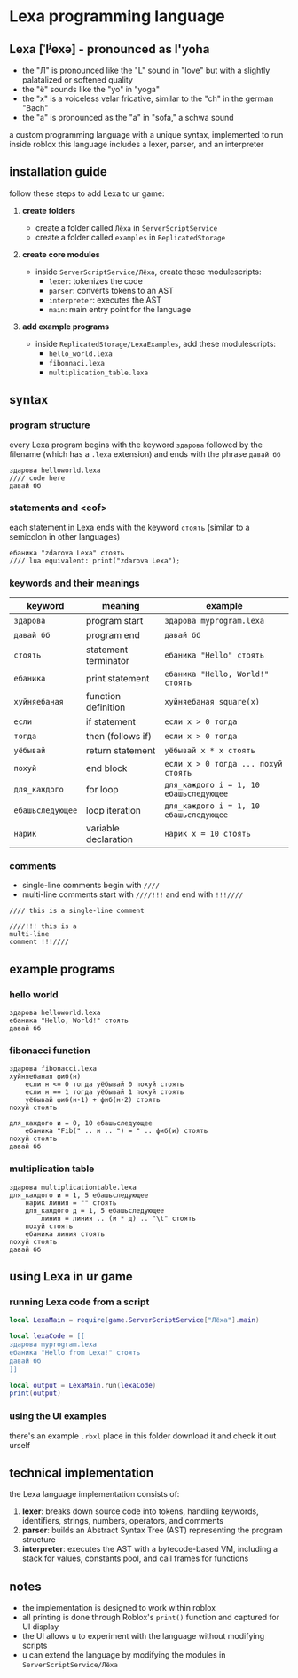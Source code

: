 # Lexa programming language

## Lexa [ˈlʲɵxə] - pronounced as l'yoha
- the "Л" is pronounced like the "L" sound in "love" but with a slightly palatalized or softened quality
- the "ё" sounds like the "yo" in "yoga"
- the "х" is a voiceless velar fricative, similar to the "ch" in the german "Bach"
- the "а" is pronounced as the "a" in "sofa," a schwa sound

a custom programming language with a unique syntax, implemented to run inside roblox
this language includes a lexer, parser, and an interpreter

## installation guide

follow these steps to add Lexa to ur game:

1. **create folders**
   - create a folder called `Лёха` in `ServerScriptService`
   - create a folder called `examples` in `ReplicatedStorage`

2. **create core modules**
   - inside `ServerScriptService/Лёха`, create these modulescripts:
     - `lexer`: tokenizes the code
     - `parser`: converts tokens to an AST
     - `interpreter`: executes the AST
     - `main`: main entry point for the language

3. **add example programs**
   - inside `ReplicatedStorage/LexaExamples`, add these modulescripts:
     - `hello_world.lexa`
     - `fibonnaci.lexa`
     - `multiplication_table.lexa`

## syntax

### program structure

every Lexa program begins with the keyword `здарова` followed by the filename (which has a `.lexa` extension) and ends with the phrase `давай бб`

```
здарова helloworld.lexa
//// code here
давай бб
```

### statements and \<eof\>

each statement in Lexa ends with the keyword `стоять` (similar to a semicolon in other languages)

```
ебаника "zdarova Lexa" стоять
//// lua equivalent: print("zdarova Lexa");
```

### keywords and their meanings

| keyword         | meaning                     | example                                        |
|-----------------|-----------------------------|------------------------------------------------|
| `здарова`       | program start               | `здарова myprogram.lexa`                       |
| `давай бб`      | program end                 | `давай бб`                                     |
| `стоять`        | statement terminator        | `ебаника "Hello" стоять`                       |
| `ебаника`       | print statement             | `ебаника "Hello, World!" стоять`               |
| `хуйняебаная`   | function definition         | `хуйняебаная square(x)`                        |
| `если`          | if statement                | `если x > 0 тогда`                             |
| `тогда`         | then (follows if)           | `если x > 0 тогда`                             |
| `уёбывай`       | return statement            | `уёбывай x * x стоять`                         |
| `похуй`         | end block                   | `если x > 0 тогда ... похуй стоять`            |
| `для_каждого`   | for loop                    | `для_каждого i = 1, 10 ебашьследующее`         |
| `ебашьследующее`| loop iteration              | `для_каждого i = 1, 10 ебашьследующее`         |
| `нарик`         | variable declaration        | `нарик x = 10 стоять`                          |

### comments

- single-line comments begin with `////`
- multi-line comments start with `////!!!` and end with `!!!////`

```
//// this is a single-line comment

////!!! this is a
multi-line
comment !!!////
```

## example programs

### hello world

```
здарова helloworld.lexa
ебаника "Hello, World!" стоять
давай бб
```

### fibonacci function

```
здарова fibonacci.lexa
хуйняебаная фиб(н)
    если н <= 0 тогда уёбывай 0 похуй стоять
    если н == 1 тогда уёбывай 1 похуй стоять
    уёбывай фиб(н-1) + фиб(н-2) стоять
похуй стоять

для_каждого и = 0, 10 ебашьследующее
    ебаника "Fib(" .. и .. ") = " .. фиб(и) стоять
похуй стоять
давай бб
```

### multiplication table

```
здарова multiplicationtable.lexa
для_каждого и = 1, 5 ебашьследующее
    нарик линия = "" стоять
    для_каждого д = 1, 5 ебашьследующее
        линия = линия .. (и * д) .. "\t" стоять
    похуй стоять
    ебаника линия стоять
похуй стоять
давай бб
```

## using Lexa in ur game

### running Lexa code from a script

```lua
local LexaMain = require(game.ServerScriptService["Лёха"].main)

local lexaCode = [[
здарова myprogram.lexa
ебаника "Hello from Lexa!" стоять
давай бб
]]

local output = LexaMain.run(lexaCode)
print(output)
```

### using the UI examples

there's an example `.rbxl` place in this folder
download it and check it out urself

## technical implementation

the Lexa language implementation consists of:

1. **lexer**: breaks down source code into tokens, handling keywords, identifiers, strings, numbers, operators, and comments
2. **parser**: builds an Abstract Syntax Tree (AST) representing the program structure
3. **interpreter**: executes the AST with a bytecode-based VM, including a stack for values, constants pool, and call frames for functions

## notes

- the implementation is designed to work within roblox
- all printing is done through Roblox's `print()` function and captured for UI display
- the UI allows u to experiment with the language without modifying scripts
- u can extend the language by modifying the modules in `ServerScriptService/Лёха`
